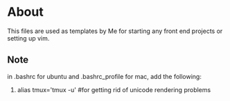# About

This files are used as templates by Me for starting any front end projects or setting up vim.

## Note

in .bashrc for ubuntu and .bashrc_profile for mac,
add the following:
1. alias tmux='tmux -u' #for getting rid of unicode rendering problems

